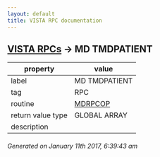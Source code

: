 ```yaml
---
layout: default
title: VISTA RPC documentation
---
```




## [VISTA RPCs](TableOfContent.md) &#8594; MD TMDPATIENT 

 property | value 
--- | --- 
 label | MD TMDPATIENT
 tag | RPC
 routine | [MDRPCOP](http://code.osehra.org/dox/Routine_MDRPCOP_source.html)
 return value type | GLOBAL ARRAY
 description | 




 ###### Generated on January 11th 2017, 6:39:43 am